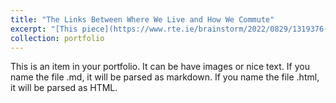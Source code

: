 ```yaml
---
title: "The Links Between Where We Live and How We Commute"
excerpt: "[This piece](https://www.rte.ie/brainstorm/2022/0829/1319376-land-use-transport-policies-commuting-walking-cycling-public-transport/) illustrates the main findings from my ongoing research about the relationships between local built environments and commuting behaviours. It emphasizes that research such as this can positively contribute to pressing policymaking missions concerned reducing the environmental damage attributable to human activity. <br/><img src='/images/RTE Cover.jpg'>"
collection: portfolio
---
```


This is an item in your portfolio. It can be have images or nice text. If you name the file .md, it will be parsed as markdown. If you name the file .html, it will be parsed as HTML. 

